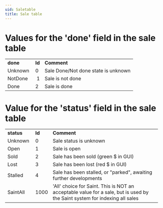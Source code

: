 ```yaml
---
uid: Saletable
title: Sale table
---
```


Values for the 'done' field in the sale table
=============================================

|          |        |                                     |
|----------|--------|-------------------------------------|
| **done** | **Id** | **Comment**                         |
| Unknown  | 0      | Sale Done/Not done state is unknown |
| NotDone  |  1     | Sale is not done                    |
| Done     | 2      | Sale is done                        |

Value for the 'status' field in the sale table
==============================================

|            |        |                                                                                                                            |
|------------|--------|----------------------------------------------------------------------------------------------------------------------------|
| **status** | **Id** | **Comment**                                                                                                                |
| Unknown    | 0      | Sale status is unknown                                                                                                     |
| Open       | 1      | Sale is open                                                                                                               |
| Sold       | 2      | Sale has been sold (green $ in GUI)                                                                                        |
| Lost       | 3      | Sale has been lost (red $ in GUI)                                                                                          |
| Stalled    | 4      | Sale has been stalled, or "parked", awaiting further developments                                                          |
| SaintAll   | 1000   | 'All' choice for Saint. This is NOT an acceptable value for a sale, but is used by the Saint system for indexing all sales |
